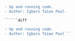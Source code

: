 ```diff

- Up and running code.
- Author: Igbaro Taiwo Paul.

``````diff

- Up and running code.
- Author: Igbaro Taiwo Paul```
